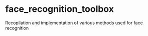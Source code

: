 # face_recognition_toolbox
Recopilation and implementation of various methods used for face recognition
